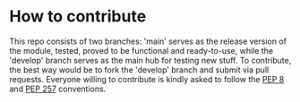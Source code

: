 # How to contribute

This repo consists of two branches: 'main' serves as the release version
of the module, tested, proved to be functional and ready-to-use, while
the 'develop' branch serves as the main hub for testing new stuff. To
contribute, the best way would be to fork the 'develop' branch and
submit via pull requests. Everyone willing to contribute is kindly asked
to follow the [PEP 8](https://peps.python.org/pep-0008/) and
[PEP 257](https://peps.python.org/pep-0257/) conventions.
